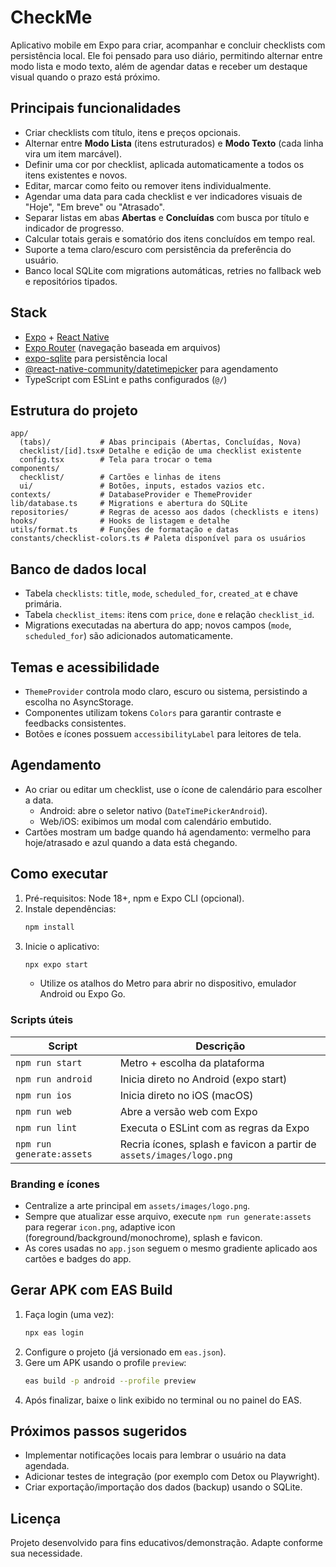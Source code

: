 # CheckMe

Aplicativo mobile em Expo para criar, acompanhar e concluir checklists com persistência local. Ele foi pensado para uso diário, permitindo alternar entre modo lista e modo texto, além de agendar datas e receber um destaque visual quando o prazo está próximo.

## Principais funcionalidades

- Criar checklists com título, itens e preços opcionais.
- Alternar entre **Modo Lista** (itens estruturados) e **Modo Texto** (cada linha vira um item marcável).
- Definir uma cor por checklist, aplicada automaticamente a todos os itens existentes e novos.
- Editar, marcar como feito ou remover itens individualmente.
- Agendar uma data para cada checklist e ver indicadores visuais de "Hoje", "Em breve" ou "Atrasado".
- Separar listas em abas **Abertas** e **Concluídas** com busca por título e indicador de progresso.
- Calcular totais gerais e somatório dos itens concluídos em tempo real.
- Suporte a tema claro/escuro com persistência da preferência do usuário.
- Banco local SQLite com migrations automáticas, retries no fallback web e repositórios tipados.

## Stack

- [Expo](https://expo.dev) + [React Native](https://reactnative.dev)
- [Expo Router](https://expo.github.io/router/docs) (navegação baseada em arquivos)
- [expo-sqlite](https://docs.expo.dev/versions/latest/sdk/sqlite/) para persistência local
- [@react-native-community/datetimepicker](https://github.com/react-native-datetimepicker/datetimepicker) para agendamento
- TypeScript com ESLint e paths configurados (`@/`)

## Estrutura do projeto

```
app/
  (tabs)/           # Abas principais (Abertas, Concluídas, Nova)
  checklist/[id].tsx# Detalhe e edição de uma checklist existente
  config.tsx        # Tela para trocar o tema
components/
  checklist/        # Cartões e linhas de itens
  ui/               # Botões, inputs, estados vazios etc.
contexts/           # DatabaseProvider e ThemeProvider
lib/database.ts     # Migrations e abertura do SQLite
repositories/       # Regras de acesso aos dados (checklists e itens)
hooks/              # Hooks de listagem e detalhe
utils/format.ts     # Funções de formatação e datas
constants/checklist-colors.ts # Paleta disponível para os usuários
```

## Banco de dados local

- Tabela `checklists`: `title`, `mode`, `scheduled_for`, `created_at` e chave primária.
- Tabela `checklist_items`: itens com `price`, `done` e relação `checklist_id`.
- Migrations executadas na abertura do app; novos campos (`mode`, `scheduled_for`) são adicionados automaticamente.

## Temas e acessibilidade

- `ThemeProvider` controla modo claro, escuro ou sistema, persistindo a escolha no AsyncStorage.
- Componentes utilizam tokens `Colors` para garantir contraste e feedbacks consistentes.
- Botões e ícones possuem `accessibilityLabel` para leitores de tela.

## Agendamento

- Ao criar ou editar um checklist, use o ícone de calendário para escolher a data.
  - Android: abre o seletor nativo (`DateTimePickerAndroid`).
  - Web/iOS: exibimos um modal com calendário embutido.
- Cartões mostram um badge quando há agendamento: vermelho para hoje/atrasado e azul quando a data está chegando.

## Como executar

1. Pré-requisitos: Node 18+, npm e Expo CLI (opcional).
2. Instale dependências:
   ```bash
   npm install
   ```
3. Inicie o aplicativo:
   ```bash
   npx expo start
   ```
   - Utilize os atalhos do Metro para abrir no dispositivo, emulador Android ou Expo Go.

### Scripts úteis

| Script                  | Descrição                                         |
| ----------------------- | ------------------------------------------------- |
| `npm run start`         | Metro + escolha da plataforma                     |
| `npm run android`       | Inicia direto no Android (expo start)             |
| `npm run ios`           | Inicia direto no iOS (macOS)                      |
| `npm run web`           | Abre a versão web com Expo                        |
| `npm run lint`          | Executa o ESLint com as regras da Expo            |
| `npm run generate:assets` | Recria ícones, splash e favicon a partir de `assets/images/logo.png` |

### Branding e ícones

- Centralize a arte principal em `assets/images/logo.png`.
- Sempre que atualizar esse arquivo, execute `npm run generate:assets` para regerar `icon.png`, adaptive icon (foreground/background/monochrome), splash e favicon.
- As cores usadas no `app.json` seguem o mesmo gradiente aplicado aos cartões e badges do app.

## Gerar APK com EAS Build

1. Faça login (uma vez):
   ```bash
   npx eas login
   ```
2. Configure o projeto (já versionado em `eas.json`).
3. Gere um APK usando o profile `preview`:
   ```bash
   eas build -p android --profile preview
   ```
4. Após finalizar, baixe o link exibido no terminal ou no painel do EAS.

## Próximos passos sugeridos

- Implementar notificações locais para lembrar o usuário na data agendada.
- Adicionar testes de integração (por exemplo com Detox ou Playwright).
- Criar exportação/importação dos dados (backup) usando o SQLite.

## Licença

Projeto desenvolvido para fins educativos/demonstração. Adapte conforme sua necessidade.

